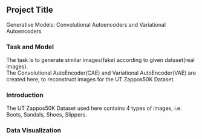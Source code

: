 ## Project Title

Generative Models: Convolutional Autoencoders and Variational Autoencoders

### Task and Model

The task is to generate similar images(fake) according to given dataset(real images).  
The Convolutional AutoEncoder(CAE) and Variational AutoEncoder(VAE) are created here, to reconstruct images for the UT Zappos50K Dataset.

### Introduction

The UT Zappos50K Dataset used here contains 4 types of images, i.e. Boots, Sandals, Shoes, Slippers.

### Data Visualization


